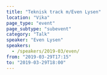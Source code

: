```yaml
---
title: "Teknisk track m/Even Lysen"
location: "Vika"
page_type: "event"
page_subtype: "subevent"
category: "Talk"
speaker: "Even Lysen"
speakers: 
  - /speakers/2019-03/even/
from: "2019-03-29T17:15"
to: "2019-03-29T18:00"
---
```

